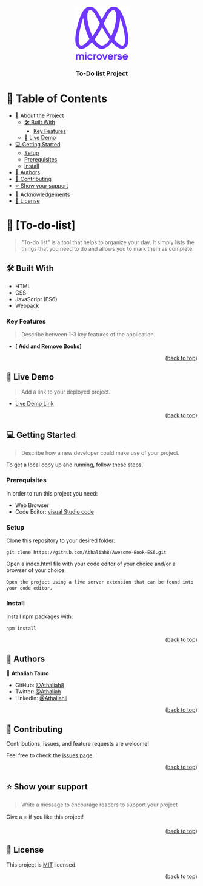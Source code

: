 <a name="readme-top"></a>

<!--
HOW TO USE:
This is an example of how you may give instructions on setting up your project locally.

Modify this file to match your project and remove sections that don't apply.

REQUIRED SECTIONS:
- Table of Contents
- About the Project
  - Built With
  - Live Demo
- Getting Started
- Authors
- Future Features
- Contributing
- Show your support
- Acknowledgements
- License

After you're finished please remove all the comments and instructions!
-->

<div align="center">

  <img src="murple_logo.png" alt="logo" width="140"  height="auto" />
  <br/>

  <h3><b>To-Do list Project</b></h3>

</div>

<!-- TABLE OF CONTENTS -->

# 📗 Table of Contents

- [📖 About the Project](#about-project)
  - [🛠 Built With](#built-with)
    - [Key Features](#key-features)
  - [🚀 Live Demo](#live-demo)
- [💻 Getting Started](#getting-started)
  - [Setup](#setup)
  - [Prerequisites](#prerequisites)
  - [Install](#install)
- [👥 Authors](#authors)
- [🤝 Contributing](#contributing)
- [⭐️ Show your support](#support)
- [🙏 Acknowledgements](#acknowledgements)
- [📝 License](#license)

<!-- PROJECT DESCRIPTION -->

# 📖 [To-do-list] <a name="about-project"></a>

> "To-do list" is a tool that helps to organize your day. It simply lists the things that you need to do and allows you to mark them as complete. 


## 🛠 Built With <a name="built-with"></a>

- HTML
- CSS
- JavaScript (ES6)
- Webpack

<!-- Features -->

### Key Features <a name="key-features"></a>

> Describe between 1-3 key features of the application.

- **[ Add and Remove Books]**

<p align="right">(<a href="#readme-top">back to top</a>)</p>

<!-- LIVE DEMO -->

## 🚀 Live Demo <a name="live-demo"></a>

> Add a link to your deployed project.

- [Live Demo Link]()

<p align="right">(<a href="#readme-top">back to top</a>)</p>

<!-- GETTING STARTED -->

## 💻 Getting Started <a name="getting-started"></a>

> Describe how a new developer could make use of your project.

To get a local copy up and running, follow these steps.

### Prerequisites

In order to run this project you need:

- Web Browser
- Code Editor: [visual Studio code](https://code.visualstudio.com/)

<!--
Example command:

```sh
 gem install rails
```
 -->

### Setup

Clone this repository to your desired folder:

```
git clone https://github.com/Athaliah8/Awesome-Book-ES6.git
```

Open a index.html file with your code editor of your choice and/or a browser of your choice.

```
Open the project using a live server extension that can be found into your code editor.
```

<!--
Example commands:

```sh
  cd my-folder
  git clone git@github.com:myaccount/my-project.git
```
--->

### Install

Install npm packages with:

```
npm install
```

<!--
Example command:

```sh
  cd my-project
  gem install
```
--->

<p align="right">(<a href="#readme-top">back to top</a>)</p>

<!-- AUTHORS -->

## 👥 Authors <a name="authors"></a>

👤 **Athaliah Tauro**

- GitHub: [@Athaliah8](https://github.com/Athaliah8)
- Twitter: [@Athaliah](https://twitter.com/AthaliahLi)
- LinkedIn: [@Athaliahli](https://www.linkedin.com/in/athaliah-li-56217324a/)

<p align="right">(<a href="#readme-top">back to top</a>)</p>

<!-- CONTRIBUTING -->

## 🤝 Contributing <a name="contributing"></a>

Contributions, issues, and feature requests are welcome!

Feel free to check the [issues page](../../issues/).

<p align="right">(<a href="#readme-top">back to top</a>)</p>

<!-- SUPPORT -->

## ⭐️ Show your support <a name="support"></a>

> Write a message to encourage readers to support your project

Give a ⭐️ if you like this project!

<p align="right">(<a href="#readme-top">back to top</a>)</p>

<!-- LICENSE -->

## 📝 License <a name="license"></a>

This project is [MIT](./LICENSE) licensed.

<p align="right">(<a href="#readme-top">back to top</a>)</p>
